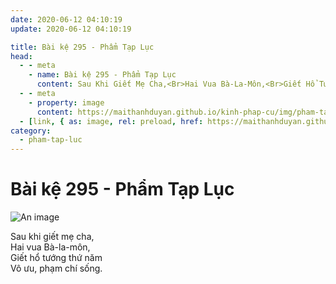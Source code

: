 ```yaml
---
date: 2020-06-12 04:10:19
update: 2020-06-12 04:10:19

title: Bài kệ 295 - Phẩm Tạp Lục
head:
  - - meta
    - name: Bài kệ 295 - Phẩm Tạp Lục
      content: Sau Khi Giết Mẹ Cha,<Br>Hai Vua Bà-La-Môn,<Br>Giết Hổ Tướng Thứ Năm<Br>Vô Ưu, Phạm Chí Sống.<Br>
  - - meta
    - property: image
      content: https://maithanhduyan.github.io/kinh-phap-cu/img/pham-tap-luc/pham-tap-luc-295.jpg
  - [link, { as: image, rel: preload, href: https://maithanhduyan.github.io/kinh-phap-cu/img/pham-tap-luc/pham-tap-luc-295.jpg }]
category:
  - pham-tap-luc
---
```


# Bài kệ 295 - Phẩm Tạp Lục

![An image](/img/pham-tap-luc/pham-tap-luc-295.jpg)

Sau khi giết mẹ cha,<br>Hai vua Bà-la-môn,<br>Giết hổ tướng thứ năm<br>Vô ưu, phạm chí sống.<br>
